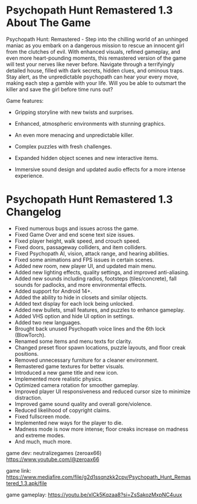 # Psychopath Hunt Remastered 1.3 About The Game

Psychopath Hunt: Remastered - Step into the chilling world of an unhinged maniac as you embark on a dangerous mission to rescue an innocent girl from the clutches of evil. With enhanced visuals, refined gameplay, and even more heart-pounding moments, this remastered version of the game will test your nerves like never before. Navigate through a terrifyingly detailed house, filled with dark secrets, hidden clues, and ominous traps. Stay alert, as the unpredictable psychopath can hear your every move, making each step a gamble with your life. Will you be able to outsmart the killer and save the girl before time runs out?

Game features:

- Gripping storyline with new twists and surprises.

- Enhanced, atmospheric environments with stunning graphics.

- An even more menacing and unpredictable killer.

- Complex puzzles with fresh challenges.

- Expanded hidden object scenes and new interactive items.

- Immersive sound design and updated audio effects for a more intense experience.

# Psychopath Hunt Remastered 1.3 Changelog

- Fixed numerous bugs and issues across the game.  
- Fixed Game Over and end scene text size issues.  
- Fixed player height, walk speed, and crouch speed.  
- Fixed doors, passageway colliders, and item colliders.  
- Fixed Psychopath AI, vision, attack range, and hearing abilities.  
- Fixed some animations and FPS issues in certain scenes.  
- Added new room, new player UI, and updated main menu.  
- Added new lighting effects, quality settings, and improved anti-aliasing.  
- Added new sounds including radios, footsteps (tiles/concrete), fall sounds for padlocks, and more environmental effects.  
- Added support for Android 14+.  
- Added the ability to hide in closets and similar objects.  
- Added text display for each lock being unlocked.  
- Added new bullets, small features, and puzzles to enhance gameplay.  
- Added VHS option and hide UI option in settings.  
- Added two new languages.  
- Brought back unused Psychopath voice lines and the 6th lock (BlowTorch).  
- Renamed some items and menu texts for clarity.  
- Changed preset floor spawn locations, puzzle layouts, and floor creak positions.  
- Removed unnecessary furniture for a cleaner environment.  
- Remastered game textures for better visuals.  
- Introduced a new game title and new icon.  
- Implemented more realistic physics.  
- Optimized camera rotation for smoother gameplay.  
- Improved player UI responsiveness and reduced cursor size to minimize distraction.  
- Improved game sound quality and overall gore/violence.  
- Reduced likelihood of copyright claims.  
- Fixed fullscreen mode.  
- Implemented new ways for the player to die.  
- Madness mode is now more intense; floor creaks increase on madness and extreme modes.  
- And much, much more.

game dev: neutralizegames (zeroax66) https://www.youtube.com/@zeroax66

game link: https://www.mediafire.com/file/g2d1ssqnzkk2cpv/Psychopath_Hunt_Remastered_1.3.apk/file

game gameplay: https://youtu.be/xlCk5Kqzaa8?si=ZsSakozMxpNC4uux

